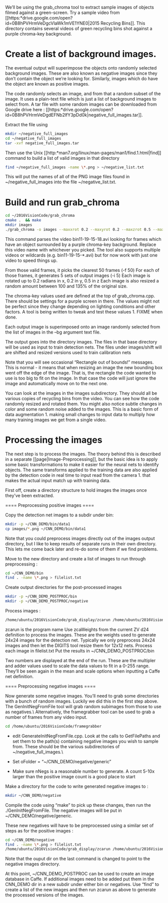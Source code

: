 We’ll be using the grab_chroma tool to extract sample images of objects filmed against a green-screen. Try a sample video from [[https:*drive.google.com/open?id=0B8hPVHrmVeDgcVlaWk1mVE1YNE0|2015 Recycling Bins]]. This directory contains several videos of green recycling bins shot against a purple chroma-key background.

# Create a list of background images. #

The eventual output will superimpose the objects onto randomly selected background images. These are also known as negative images since they don’t contain the object we’re looking for. Similarly, images which do have the object are known as positive images.

The code randomly selects an image, and from that a random subset of the image. It uses a plain-text file which is just a list of background images to select from. A tar file with some random images can be downloaded from Google drive here : [[https:*drive.google.com/open?id=0B8hPVHrmVeDgdEFNb2lfY3pDd0k|negative_full_images.tar]].

Extract the file using

```bash
mkdir ~/negative_full_images
cd ~/negative_full_images
tar -xvf negative_full_images.tar
```
Then use the Unix [[http:*man7.org/linux/man-pages/man1/find.1.html|find]] command to build a list of valid images in that directory

```bash
find ~/negative_full_images -name \*.png > ~/negative_list.txt
```
This will put the names of all of the PNG image files found in ~/negative_full_images into the file ~/negative_list.txt.

# Build and run grab_chroma #

```bash
cd ~/2016VisionCode/grab_chroma
cmake .  && make
mkdir images
./grab_chroma -o images --maxxrot 0.2 --maxyrot 0.2 --maxzrot 0.5 --max 35 -f 50 -i 5 --bg ~/negative_list.txt bin11-19-15-18.avi
```
This command parses the video bin11-19-15-18.avi looking for frames which have an object surrounded by a purple chroma-key background. Replace this video name with whichever you picked. The tool also supports multiple videos or wildcards (e.g. bin11-19-15-*.avi) but for now work with just one video to speed things up.

From those valid frames, it picks the clearest 50 frames (-f 50) For each of those frames, it generates 5 sets of output images (-i 5) Each image is rotated up to 0.2 radians in x, 0.2 in y, 0.5 in z Each image is also resized a random amount between 100 and 135% of the original size.

The chroma-key values used are defined at the top of grab_chroma.cpp. There should be settings for a purple screen in there. The values might not be perfect since they change depending on lighting conditions and other factors. A tool is being written to tweak and test these values 1. FIXME when done.

Each output image is superimposed onto an image randomly selected from the list of images in the –bg argument text file.

The output goes into the directory images. The files in that base directory will be used as input to train detection nets. The files under images/shift will are shifted and resized versions used to train calibration nets

Note that you will see occasional “Rectangle out of bounds!” messages. This is normal  - it means that when resizing an image the new bounding box went off the edge of the image. That is, the rectangle the code wanted to use is too big to fit on the image. In that case the code will just ignore the image and automatically move on to the next one.

You can look at the images in the images subdirectory. They should all be various copies of recycling bins from the video. You can see how the code randomly resized and rotated them. You might also notice subtle changes in color and some random noise added to the images. This is a basic form of data augmentation 1. making small changes to input data to multiply how many training images we get from a single video.

# Processing the images #

The next step is to process the images. The theory behind this is described in a separate [[page|Image-Preprocessing]], but the basic idea is to apply some basic transformations to make it easier for the neural nets to identify objects. The same transforms applied to the training data are also applied by the detection code in real time to input read from the camera 1. that makes the actual input match up with training data.

First off, create a directory structure to hold images the images once they’ve been extracted.

==== Preprocessing positive images ====

Copy the detection net images to a subdir under bin:

```bash
mkdir -p ~/CNN_DEMO/bin/data1
cp images/*.png ~/CNN_DEMO/bin/data1
```
Note that you could preprocess images directly out of the images output directory, but I like to keep results of separate runs in their own directory. This lets me come back later and re-do some of them if we find problems.

Move to the new directory and create a list of images to run through preprocessing :

```bash
cd ~/CNN_DEMO/bin
find . -name \*.png > filelist.txt
```
Create output directories for the post-processed images

```bash
mkdir -p ~/CNN_DEMO_POSTPROC/bin
mkdir -p ~/CNN_DEMO_POSTPROC/negative
```
Process images :

```bash
/home/ubuntu/2016VisionCode/grab_display/zcarun /home/ubuntu/2016VisionCode/zebravision/d24/zcaWeights.zca filelist.txt ~/CNN_DEMO_POSTPROC/bin/
```
zcarun is the program name Use zcaWeights from the current ZV d24 definition to process the images. These are the weights used to generate 24x24 images for the detection net. Typically we only preprocess 24x24 images and then let the DIGITS tool resize them for 12x12 nets. Process each image in filelist.txt Put the results in ~/CNN_DEMO_POSTPROC/bin

Two numbers are displayed at the end of the run. These are the multipler and adder values used to scale the data values to fit in a 0-255 range. They’ll be seen again in the mean and scale options when inputting a Caffe net definition.

==== Preprocessing negative images ====

Now generate some negative images. You’ll need to grab some directories with a bunch of random images. Luckily we did this in the first step above. The GenInitNegFromFile tool will grab random subimages from those to use as negatives.\\
Alternatively, the framegrabber tool can be used to grab a number of frames from any video input.

```bash
cd /home/ubuntu/2016VisionCode/framegrabber
```
  - edit GenerateInitNegFromFile.cpp. Look at the calls to GetFilePaths and set them to the path(s) containing negative images you wish to sample from. These should be the various subdirectories of ~/negative_full_images.\\

  - Set oFolder = “~/CNN_DEMO/negative/generic”
  - Make sure nNegs is a reasonable number to generate. A count 5-10x larger than the positive image count is a good place to start

Make a directory for the code to write generated negative images to :

```bash
mkdir ~/CNN_DEMO/negative
```
Compile the code using “make” to pick up these changes, then run the ./GenInitNegFromFile. The negative images will be put in ~/CNN_DEMO/negative/generic.

These new negatives will have to be preprocessed using a similar set of steps as for the positive images :

```bash
cd ~/CNN_DEMO/negative
find . -name \*.png > filelist.txt
/home/ubuntu/2016VisionCode/grab_display/zcarun /home/ubuntu/2016VisionCode/zebravision/d24/zcaWeights.xml filelist.txt ~/CNN_DEMO_POSTPROC/negative/
```
Note that the ouput dir on the last command is changed to point to the negative images directory.

At this point, ~/CNN_DEMO_POSTPROC can be used to create an image database in Caffe. If additional images need to be added put them in the CNN_DEMO dir in a new subdir under either bin or negatives. Use “find” to create a list of the new images and then run zcarun as above to generate the processed versions of the images.